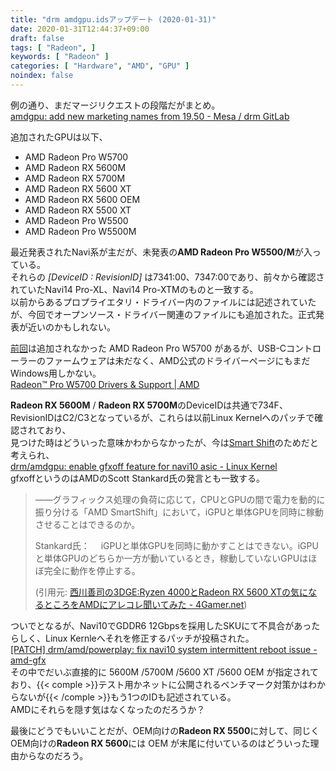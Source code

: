 ```yaml
---
title: "drm amdgpu.idsアップデート (2020-01-31)"
date: 2020-01-31T12:44:37+09:00
draft: false
tags: [ "Radeon", ]
keywords: [ "Radeon" ]
categories: [ "Hardware", "AMD", "GPU" ]
noindex: false
---
```


例の通り、まだマージリクエストの段階だがまとめ。  
[amdgpu: add new marketing names from 19.50 - Mesa / drm GitLab](https://gitlab.freedesktop.org/mesa/drm/merge_requests/44/diffs)  

追加されたGPUは以下、

 * AMD Radeon Pro W5700
 * AMD Radeon RX 5600M
 * AMD Radeon RX 5700M
 * AMD Radeon RX 5600 XT
 * AMD Radeon RX 5600 OEM
 * AMD Radeon RX 5500 XT
 * AMD Radeon Pro W5500
 * AMD Radeon Pro W5500M

最近発表されたNavi系が主だが、未発表の**AMD Radeon Pro W5500/M**が入っている。  
それらの *[DeviceID : RevisionID]* は7341:00、7347:00であり、前々から確認されていたNavi14 Pro-XL、Navi14 Pro-XTMのものと一致する。  
以前からあるプロプライエタリ・ドライバー内のファイルには記述されていたが、今回でオープンソース・ドライバー関連のファイルにも追加された。正式発表が近いのかもしれない。  

[前回](/posts/2019/12/04/amdgpu-ids-updated/)は追加されなかった AMD Radeon Pro W5700 があるが、USB-Cコントローラーのファームウェアは未だなく、AMD公式のドライバーページにもまだWindows用しかない。  
[Radeon™ Pro W5700 Drivers & Support | AMD](https://www.amd.com/en/support/professional-graphics/radeon-pro/radeon-pro-w5000-series/radeon-pro-w5700)  

**Radeon RX 5600M** / **Radeon RX 5700M**のDeviceIDは共通で734F、RevisionIDはC2/C3となっているが、これらは以前Linux Kernelへのパッチで確認されており、  
見つけた時はどういった意味かわからなかったが、今は[Smart Shift](https://www.amd.com/en/technologies/smartshift)のためだと考えられ、  
[drm/amdgpu: enable gfxoff feature for navi10 asic - Linux Kernel](https://cgit.freedesktop.org/~agd5f/linux/commit/drivers/gpu/drm/amd?h=amd-staging-drm-next&id=a9e45a6f90b42703ae24adac662e9dd4c2c0d68f)  
gfxoffというのはAMDのScott Stankard氏の発言とも一致する。  

 > ――グラフィックス処理の負荷に応じて，CPUとGPUの間で電力を動的に振り分ける「AMD SmartShift」において，iGPUと単体GPUを同時に稼動させることはできるのか。
 >
 > Stankard氏：
　iGPUと単体GPUを同時に動かすことはできない。iGPUと単体GPUのどちらか一方が動いているとき，稼動していないGPUはほぼ完全に動作を停止する。
 >
 > (引用元: [西川善司の3DGE:Ryzen 4000とRadeon RX 5600 XTの気になるところをAMDにアレコレ聞いてみた - 4Gamer.net](https://www.4gamer.net/games/446/G044684/20200115091/))

ついでとなるが、Navi10でGDDR6 12Gbpsを採用したSKUにて不具合があったらしく、Linux Kernleへそれを修正するパッチが投稿された。  
[\[PATCH\] drm/amd/powerplay: fix navi10 system intermittent reboot issue - amd-gfx](https://lists.freedesktop.org/archives/amd-gfx/2020-January/045418.html)  
その中でだいぶ直接的に 5600M /5700M /5600 XT /5600 OEM が指定されており、{{< comple >}}テスト用かネットに公開されるベンチマーク対策かはわからないが{{< /comple >}}もう1つのIDも記述されている。  
AMDにそれらを隠す気はなくなったのだろうか？  

最後にどうでもいいことだが、OEM向けの**Radeon RX 5500**に対して、同じくOEM向けの**Radeon RX 5600**には OEM が末尾に付いているのはどういった理由からなのだろう。  
